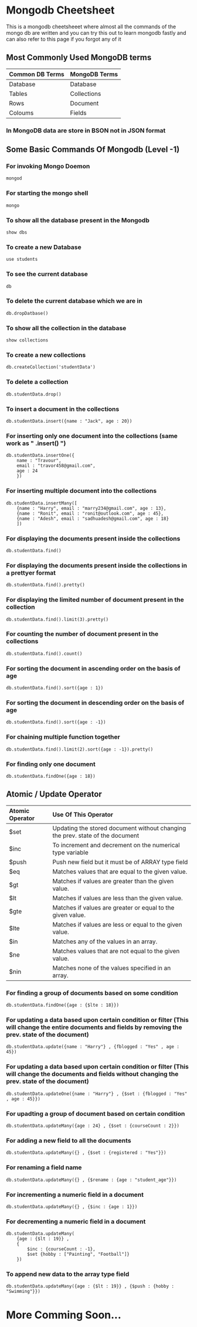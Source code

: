 
# Mongodb Cheetsheet

This is a mongodb cheetsheeet where almost all the commands of the mongo db are written and you can try this out to learn mongodb fastly and can also refer to this page if you forgot any of it

## Most Commonly Used MongoDB terms

| Common DB Terms | MongoDB Terms |
| :-------- | :------- | 
| Database | Database |
| Tables | Collections |
| Rows | Document |
| Coloums | Fields |

### In MongoDB data are store in BSON not in JSON format




## Some Basic Commands Of Mongodb (Level  -1)

### For invoking Mongo Doemon 
    mongod
 
### For starting the mongo shell 
    mongo

### To show all the database present in the Mongodb 
    show dbs
    
### To create a new Database
    use students
    
### To see the current database 
    db
    
### To delete the current database which we are in 
    db.dropDatbase()
    
### To show all the collection in the database 
    show collections
    
### To create a new collections
    db.createCollection('studentData')
    
### To delete a collection
    db.studentData.drop()
    
### To insert a document in the collections
    db.studentData.insert({name : "Jack", age : 20})
    
### For inserting only one document into the collections (same work as " .insert() ")
    db.studentData.insertOne({
        name : "Travour", 
        email : "travor458@gmail.com",
        age : 24
        })
        
### For inserting multiple document into the collections
    db.studentData.insertMany([
        {name : "Harry", email : "marry234@gmail.com", age : 13}, 
        {name : "Ronit", email : "ronit@outlook.com", age : 45}, 
        {name : "Adesh", email : "sadhuadesh@gmail.com", age : 18}
        ])
        
### For displaying the documents present inside the collections
    db.studentData.find()
    
### For displaying the documents present inside the collections in a prettyer format
    db.studentData.find().pretty()
    
### For displaying the limited number of document present in the collection
    db.studentData.find().limit(3).pretty()
    
### For counting the number of document present in the collections
    db.studentData.find().count()
    
### For sorting the document in ascending order on the basis of age
    db.studentData.find().sort({age : 1})
    
### For sorting the document in descending order on the basis of age
    db.studentData.find().sort({age : -1})
    
### For chaining multiple function together
    db.studentData.find().limit(2).sort({age : -1}).pretty()
    
### For finding only one document 
    db.studentData.findOne({age : 18})
    
## Atomic / Update Operator

| Atomic Operator | Use Of This Operator |
| :-------- | :------- | 
| $set | Updating the stored document without changing the prev. state of the document |
| $inc | To increment and decrement on the numerical type variable |
| $push | Push new field but it must be of ARRAY type field |
| $eq     |    Matches values that are equal to the given value. |
|$gt     |    Matches if values are greater than the given value.|
|$lt     |    Matches if values are less than the given value.|
|$gte    |    Matches if values are greater or equal to the given value.|
|$lte    |    Matches if values are less or equal to the given value.|
|$in     |    Matches any of the values in an array.|
|$ne     |    Matches values that are not equal to the given value.|
|$nin    |    Matches none of the values specified in an array.|

### For finding a group of documents based on some condition
    db.studentData.findOne({age : {$lte : 18}})
    
### For updating a data based upon certain condition or filter (This will change the entire documents and fields by removing the prev. state of the document)
    db.studentData.update({name : "Harry"} , {fblogged : "Yes" , age : 45})

### For updating a data based upon certain condition or filter (This will change the documents and fields without changing the prev. state of the document)
    db.studentData.updateOne({name : "Harry"} , {$set : {fblogged : "Yes" , age : 45}})

### For upadting a group of document based on certain condition
    db.studentData.updateMany({age : 24} , {$set : {courseCount : 2}})

### For adding a new field to all the documents
    db.studentData.updateMany({} , {$set : {registered : "Yes"}})

### For renaming a field name 
    db.studentData.updateMany({} , {$rename : {age : "student_age"}})

### For incrementing a numeric field in a document
    db.studentData.updateMany({} , {$inc : {age : 1}})

### For decrementing a numeric field in a document
    db.studentData.updateMany(
        {age : {$lt : 19}} , 
        {
            $inc : {courseCount : -1}, 
            $set {hobby : ["Painting", "Football"]}
        })

### To append new data to the array type field
    db.studentData.updateMany({age : {$lt : 19}} , {$push : {hobby : "Swimming"}})



# More Comming Soon...
